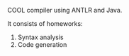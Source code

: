 COOL compiler using ANTLR and Java.

It consists of homeworks:
  1. Syntax analysis
  1. Code generation